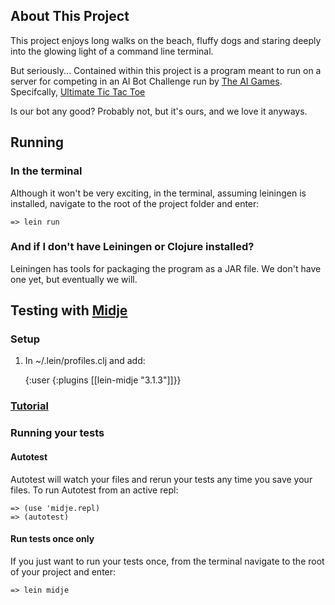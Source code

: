 ## About This Project
This project enjoys long walks on the beach, fluffy dogs and staring deeply
into the glowing light of a command line terminal.

But seriously...
Contained within this project is a program meant to run on a server for competing
in an AI Bot Challenge run by [The AI Games](http://theaigames.com). Specifcally,
[Ultimate Tic Tac Toe](http://theaigames.com/competitions/ultimate-tic-tac-toe/rules)

Is our bot any good? Probably not, but it's ours, and we love it anyways.

## Running

### In the terminal
Although it won't be very exciting, in the terminal, assuming leiningen is installed,
navigate to the root of the project folder and enter:

    => lein run

### And if I don't have Leiningen or Clojure installed?
Leiningen has tools for packaging the program as a JAR file. We don't have one yet,
but eventually we will.

## Testing with [Midje](https://github.com/marick/Midje)

### Setup
1) In ~/.lein/profiles.clj and add:

    {:user {:plugins [[lein-midje "3.1.3"]]}}

### [Tutorial](https://github.com/marick/Midje/wiki/A-tutorial-introduction)

### Running your tests

#### Autotest
Autotest will watch your files and rerun your tests any time you save your files.
To run Autotest from an active repl:

    => (use 'midje.repl)
    => (autotest)

#### Run tests once only
If you just want to run your tests once, from the terminal navigate to the root of
your project and enter:

    => lein midje
